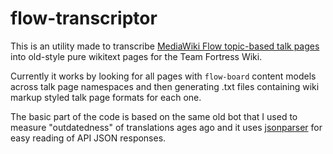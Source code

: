 # flow-transcriptor

This is an utility made to transcribe [MediaWiki Flow topic-based talk pages](https://www.mediawiki.org/wiki/Extension:StructuredDiscussions) into old-style pure wikitext pages for the Team Fortress Wiki.

Currently it works by looking for all pages with `flow-board` content models across talk page namespaces and then generating .txt files containing wiki markup styled talk page formats for each one.

The basic part of the code is based on the same old bot that I used to measure "outdatedness" of translations ages ago and it uses [jsonparser](https://github.com/buger/jsonparser) for easy reading of API JSON responses.

